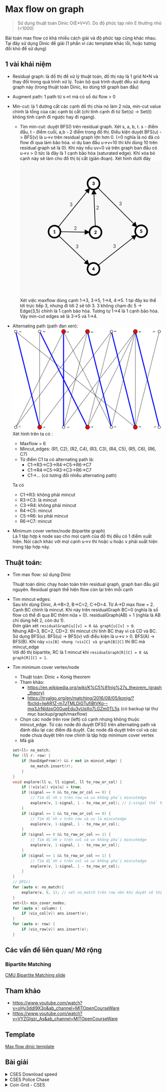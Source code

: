 # Max flow on graph
> Sử dụng thuật toán Dinic O(E\*V*V). Do độ phức tạp nên E thường nhỏ (<1000)

Bài toán max flow có khá nhiều cách giải và độ phức tạp cũng khác nhau. Tại đây sử dụng Dinic để giải (1 phần vì các template khác lỗi, hoặc tương đối khó để sử dụng)
## 1 vài khái niệm
* Residual graph: là đồ thị để xử lý thuật toán, đồ thị này là 1 grid N*N và thay đổi trong quá trình xử lý. Toàn bộ quá trình duyệt đều sử dụng graph này (trong thuật toán Dinic, ko dùng tới graph ban đầu)
* Augment path: 1 path từ s->t mà có số dư flow > 0
* Min-cut: là 1 đường cắt các cạnh đồ thị chia nó làm 2 nửa, min-cut value chính là tổng của các cạnh bị cắt (chỉ tính cạnh đi từ Set(s) -> Set(t) không tính cạnh đi ngược hay đi ngang). 
	* Tìm min-cut: duyệt BFS() trên residual graph. Xét s, a, b, t. s - điểm đầu, t - điểm cuối, a,b - 2 điểm trong đồ thị. Điều kiện duyệt BFS(u) -> BFS(v) là u->v trên residual graph lớn hơn 0. (=0 nghĩa là nó đã có flow đi qua làm bão hòa. ví dụ ban đầu u->v=10 thì khi dùng 10 trên residual graph sẽ là 0). Khi này nếu uv=0 và trên graph ban đầu có u->v > 0 tức là đây là 1 cạnh bão hòa (saturated edge). Khi xóa bỏ cạnh này sẽ làm cho đồ thị bị cắt (gián đoạn). Xét hình dưới đây ![max-flow-sample-1](images/max-flow-sample-1.png)
	Xét việc maxflow dùng cạnh 1->3, 3->5, 1->4, 4->5. 1 tại đây ko thể tới trực tiếp 3, nhưng đi tới 2 sẽ tới 3. 3 không chạm đc 5 -> Edge(3,5) chính là 1 cạnh bão hòa. Tương tự 1->4 là 1 cạnh bão hòa. Vậy min-cut edges sẽ là 3->5 và 1->4.
* Alternating path (path đan xen): 
![images/alternating-path.png](images/alternating-path.png)
Xét hình trên ta có :
	* Maxflow = 6
	* Mincut_edges: (R1, C2), (R2, C4), (R3, C3), (R4, C5), (R5, C6), (R6, C7)
	* Từ điểm C1 ta có alternating path là:
		* C1->R3->C3->R4->C5->R6->C7
		* C1->R4->C5->R3->C3->R6->C7
		* C1->... (có tương đối nhiều alternating path)

	Ta có
	* C1->R3: không phải mincut
	* R3->C3: là mincut
	* C3->R4: không phải mincut
	* R4->C5: mincut
	* C5->R6: ko phải mincut
	* R6->C7: mincut
* Minimum cover vertex/node (bipartite graph)  
	Là 1 tập hợp k node sao cho mọi cạnh của đồ thị đều có 1 điểm xuất hiện. Nói cách khác với mọi cạnh u->v thì hoặc u hoặc v phải xuất hiện trong tập hợp này.  
## Thuật toán:
* Tìm max flow: sử dụng Dinic

	Thuật toán dinic chạy hoàn toàn trên residual graph, graph ban đầu giữ nguyên. Residual graph thể hiện flow còn lại trên mỗi cạnh
* Tìm mincut edges:   
	Sau khi dùng Dinic, A->B=3, B->C=2, C->D=4. Từ A->D max flow = 2. Cạnh BC chính là mincut. Khi này trên residualGraph BC=0 (nghĩa là số flow có thể đi qua BC thêm nữa = 0). residualGraph(AB) = 1 (nghĩa là AB chỉ dùng hết 2, còn dư 1).   
	Đơn giản xét `residualGraph[u][v] = 0 && graph[u][v] > 0`.  
	Nhưng AB=3, BC=2, CD=2. thì mincut chỉ tính BC thay vì cả CD và BC. Sử dụng BFS(u). BFS(u) -> BFS(v) với điều kiện là u->v > 0. BFS(A) -> BFS(B). Khi này `vis[B] nhưng !vis[C] và graph[B][C]` thì BC mà mincut_edge  
	Với đồ thị bipartite, RC là 1 mincut khi `residualGraph[R][C] = 0 && graph[R][C] = 1`. 
* Tìm minimum cover vertex/node  
	* Thuật toán: Dinic + Konig theorem
	* Tham khảo: 
		* https://en.wikipedia.org/wiki/K%C5%91nig%27s_theorem_(graph_theory)
		* https://tryalgo.org/en/matching/2016/08/05/konig/?fbclid=IwAR1Z-m7JTMLDiGTufiBtVKo--mq3JrNIdzpO0GueEdu3yUqXo7LGZm0TL5s (có backup tại thư mục backup/graph/maxflow)
	* Chọn các node trên row (left) có cạnh nhưng không thuộc mincut_edge. Từ các node đó duyệt DFS() trên alternating path và đánh dấu lại các điểm đã duyệt. Các node đã duyệt trên col và các node chưa duyệt trên row chính là tập hợp minimum cover vertex
	* Mã giả
	```c++
	set<ll> no_match;
	for (ll r: row) {
		if (hasEdgeFrom(r) && r not in mincut_edge) {
			no_match.insert(r);
		}
	}
	void explore(ll u, ll signal, ll to_row_or_col) {
		if (!vis[u]) vis[u] = true;
		if (signal == 0 && to_row_or_col == 0) {
			// Tìm đỉnh v trên row và uv không phải mincutedge
			explore(v, 1-signal, 1 - to_row_or_col); // 1-singal thể hiện cạnh mincut đan xen với cạnh thường (alternating), 1-to_row_or_col thể hiện đỉnh từ row nối với col rồi đỉnh từ col nối tới row
		}
		if (signal == 1 && to_row_or_col == 0) {
			// Tìm đỉnh v trên row và uv là mincutedge
			explore(v, 1-signal, 1 - to_row_or_col);
		}
		if (signal == 0 && to_row_or_col == 1) {
			// Tìm đỉnh v trên col và uv không phải mincutedge
			explore(v, 1-signal, 1 - to_row_or_col);
		}
		if (signal == 1 && to_row_or_col == 1) {
			// Tìm đỉnh v trên col và uv không phải mincutedge
			explore(v, 1-signal, 1 - to_row_or_col);
		}	
	}
	// DFS()
	for (auto v: no_match){
		explore(v, 0, 1); // xét no_match trên row nên khi duyệt sẽ tới col đầu tiên nên to_row_or_col = 1 (to_row = 0, to_col = 1). signal thể hiện việc tìm cạnh mincut (1) hay cạnh thường (0)
	}
	set<ll> min_cover_nodes;
	for (auto v: column) {
		if (vis_col[v]) ans.insert(v);
	}
	for (auto v: row) {
		if (vis_row[v]) ans.insert(v);
	}
	```
## Các vấn đề liên quan/ Mở rộng

### Bipartite Matching
[CMU Bipartite Matching slide](https://www.cs.cmu.edu/~ckingsf/bioinfo-lectures/matching.pdf)
## Tham khảo

* https://www.youtube.com/watch?v=oHy3ddI9X3o&ab_channel=MITOpenCourseWare
* https://www.youtube.com/watch?v=VYZGlgzr_As&ab_channel=MITOpenCourseWare
## Template
[Max flow dinic template](https://github.com/conlacda/noteforprofessionals/blob/master/language/C%2B%2B/snippet/graph-dinic-max_flow.sublime-snippet)
## Bài giải

<details>
  <summary>CSES Download speed</summary>
  
```c++
// https://cses.fi/problemset/task/1694/
#include <bits/stdc++.h>
 
using namespace std;
 
typedef long long ll;
 
#ifdef DEBUG
#include "debug.cpp"
#else
#define dbg(...)
#endif
/*
** Dinic's algorithm for maximum flow problem
** Explain video: https://www.youtube.com/watch?v=duKIzgJQ1w8&ab_channel=FitCoder
** Reference: https://github.com/fit-coder/fitcoderyoutube/blob/master/graph/dinic_algorithm.cpp
** Graph Playlist: https://youtube.com/playlist?list=PLFj4kIJmwGu3m30HfYDDufr3PZBfyngr0
*/
class Dinic_Maxflow{
private:
	ll n;
	vector<vector<ll>> graph;
	vector<vector<ll>> residualGraph;
	vector<ll> level, count_;
public:
	Dinic_Maxflow(vector<vector<ll>> graph){
		this->graph = graph;
		this->n = graph.size();
		level.resize(n, -1);
		count_.resize(n, 0);
		this->residualGraph = graph;
	}
	bool bfs(ll source, ll sink) // on residualGraph
	{
	    fill(level.begin(), level.end(), -1);
	    level[source] = 0;
	    
	    queue<ll> q;
	    q.push(source);
	 
	    while (!q.empty())
	    {
	        ll u = q.front();
	        q.pop();
	        for (ll v=0; v < n; v++)
	        {
	            if (u != v && residualGraph[u][v] > 0 && level[v] < 0)
	            {
	                // Level of current vertex is level of parent + 1
	                level[v] = level[u] + 1;
	                q.push(v);
	            }
	        }
	    }
	    // IF we can not reach to the sink we
	    // return false else true
	    return level[sink] < 0 ? false : true ;
	}
	ll sendFlow(ll u, ll sink, ll flow){ // on residualGraph
	    // Sink reached
	    if (u == sink)
	        return flow;
	 
	    if (count_[u] == (ll) residualGraph[u].size())
	        return 0;
	 
	    // Traverse all adjacent edges one-by-one.
	    for (ll v=0; v < n; v++)
	    {
	        if (residualGraph[u][v] > 0)
	        {
	            count_[u]++;
	            if (level[v] == level[u]+1)
	            {
	                // find minimum flow from u to sink
	                ll curr_flow = min(flow, residualGraph[u][v]);
	 
	                ll min_cap = sendFlow(v, sink, curr_flow);
	                if (min_cap > 0){
	                    residualGraph[u][v] -= min_cap;
	                    residualGraph[v][u] += min_cap;
	                    return min_cap;
	                }
	            }
	        }
	    }
	    return 0;
	}
 
	ll max_flow(ll source, ll sink){
	    if (source == sink)
	        return -1;
	 
	    ll max_flow = 0;
	    residualGraph = graph;
	 
	    // Augment the flow while there is path from source to sink
	    while (bfs(source, sink) == true){
	        // store how many neighbors are visited
	        fill(count_.begin(), count_.end(), 0);
	 
	        // while flow is not zero in graph from source to sink
	        while (ll flow = sendFlow(source, sink, LLONG_MAX))
	            max_flow += flow;
	    }
	    return max_flow;
	}
};
/*
Thuật toán này copy nên mình ko hiểu về cách nó hoạt động. Lưu ý graph là 1 bảng n*n nên n thường khá nhỏ <= 1000
vector<vector<ll>> graph(n, vector<ll> (n, 0));
graph[u][v] = c; // += c nếu nó cho phép u->v có nhiều đường
Dinic_Maxflow dinic(graph);
cout << dinic.max_flow(start, end);
*/
int main()
{
	ios::sync_with_stdio(0);
	cin.tie(0);
    #ifdef DEBUG
        freopen("inp.txt", "r", stdin);
		freopen("out.txt", "w", stdout);
    #endif
	ll n, q; cin >> n>> q;
	vector<vector<ll>> graph(n, vector<ll> (n, 0));
	for (ll i=0;i<q;i++){
		ll u, v, c;
		cin >> u>> v>> c; u--; v--;
		graph[u][v] += c;
	}
	Dinic_Maxflow dinic(graph);
	cout << dinic.max_flow(0, n-1);
    return 0;
}
```
</details>

<details>
  <summary>CSES Police Chase</summary>
  
```c++
//https://cses.fi/problemset/task/1695/
#include <bits/stdc++.h>
 
using namespace std;
 
typedef long long ll;
 
#ifdef DEBUG
#include "debug.cpp"
#else
#define dbg(...)
#endif
/*
** Dinic's algorithm for maximum flow problem
** Explain video: https://www.youtube.com/watch?v=duKIzgJQ1w8&ab_channel=FitCoder
** Reference: https://github.com/fit-coder/fitcoderyoutube/blob/master/graph/dinic_algorithm.cpp
** Graph Playlist: https://youtube.com/playlist?list=PLFj4kIJmwGu3m30HfYDDufr3PZBfyngr0
*/
class Dinic_Maxflow{
private:
	ll n;
	vector<vector<ll>> graph;
	vector<vector<ll>> residualGraph;
	vector<ll> level, count_;
public:
	Dinic_Maxflow(vector<vector<ll>> graph){
		this->graph = graph;
		this->n = graph.size();
		level.resize(n, -1);
		count_.resize(n, 0);
	}
	bool bfs(ll source, ll sink) // on residualGraph
	{
	    fill(level.begin(), level.end(), -1);
	    level[source] = 0;
	    
	    queue<ll> q;
	    q.push(source);
	 
	    while (!q.empty())
	    {
	        ll u = q.front();
	        q.pop();
	        for (ll v=0; v < n; v++)
	        {
	            if (u != v && residualGraph[u][v] > 0 && level[v] < 0)
	            {
	                // Level of current vertex is level of parent + 1
	                level[v] = level[u] + 1;
	                q.push(v);
	            }
	        }
	    }
	    // IF we can not reach to the sink we
	    // return false else true
	    return level[sink] < 0 ? false : true ;
	}

	ll sendFlow(ll u, ll sink, ll flow){ // on residualGraph
	    // Sink reached
	    if (u == sink)
	        return flow;
	 
	    if (count_[u] == (ll) residualGraph[u].size())
	        return 0;
	 
	    // Traverse all adjacent edges one-by-one.
	    for (ll v=0; v < n; v++)
	    {
	        if (residualGraph[u][v] > 0)
	        {
	            count_[u]++;
	            if (level[v] == level[u]+1)
	            {
	                // find minimum flow from u to sink
	                ll curr_flow = min(flow, residualGraph[u][v]);
	 
	                ll min_cap = sendFlow(v, sink, curr_flow);
	                if (min_cap > 0){
	                    residualGraph[u][v] -= min_cap;
	                    residualGraph[v][u] += min_cap;
	                    return min_cap;
	                }
	            }
	        }
	    }
	    return 0;
	}

	vector<pair<ll, ll>> mincut_edges;
	ll max_flow(ll source, ll sink){
	    if (source == sink)
	        return -1;
	 
	    ll max_flow = 0;
	    residualGraph = graph;
	 
	    // Augment the flow while there is path from source to sink
	    while (bfs(source, sink) == true){
	        // store how many neighbors are visited
	        fill(count_.begin(), count_.end(), 0);
	 
	        // while flow is not zero in graph from source to sink
	        while (ll flow = sendFlow(source, sink, LLONG_MAX))
	            max_flow += flow;
	    }
	    /* Lấy ra min-cut edges - min-cut là cạnh mà khi cắt nó sẽ làm gián đoạn max-flow, là đoạn có weight nhỏ nhất trên augment path chứa nó
		* Dùng BFS() duyệt từ start. Điều kiện BFS(u) -> BFS(v) là weight(uv) tại residualGraph > 0. 
		* a->b = 3 b->c =2 c->d = 4. -> maxflow = 2 và tại residual graph a->b = 1, b->c = 0, c->d = 2. b->a=1, d->c=2. -> bc là min-cut
		* u->v nếu visited[u] = true. visited[v] = false. graph[u][v] > 0 thì nghĩa là cạnh uv ban đầu có nhưng đã sử dụng tạo ra max flow làm cho v ko tới được từ u
		* Chính vì thế uv chính là 1 mincut. Nói cách khác "Nếu đồ thị ban đầu có cạnh A->B trong đó A tới được, B không thì AB là min-cut edge"
	    * NẾU KHÔNG DÙNG MINCUT_EDGES THÌ XÓA ĐOẠN TỪ ĐÂY XUỐNG DƯỚI, MAX_FLOW VẪN ĐƯỢC TRẢ VỀ
 	    */
	    mincut_edges.resize(0);
	    vector<bool> vis(this->n, false);
	    queue<ll> Q;
	    Q.push(source); vis[source] = true;
	    while (!Q.empty()){
	    	ll p = Q.front();
	    	Q.pop();
	    	for (ll v=0; v<n;v++){
	    		if (residualGraph[p][v] > 0 && !vis[v]){
	    			Q.push(v); vis[v] = true;
	    		}
	    	}
	    }
	    for (ll i = 0;i<n;i++){
	    	for (ll j =0;j<n;j++){
	    		if (graph[i][j] > 0 && vis[i] && !vis[j]){
	    			mincut_edges.push_back({i, j});
	    		}
	    	}
	    }
	    return max_flow;
	}
};
/*
Thuật toán này copy nên mình ko hiểu về cách nó hoạt động. Lưu ý graph là 1 bảng n*n nên n thường khá nhỏ <= 1000
vector<vector<ll>> graph(n, vector<ll> (n, 0));
graph[u][v] = c; // += c nếu nó cho phép u->v có nhiều đường
Dinic_Maxflow dinic(graph);
cout << dinic.max_flow(0, n-1);
dbg(dinic.mincut_edges);
*/
int main()
{
	ios::sync_with_stdio(0);
	cin.tie(0);
    #ifdef DEBUG
        freopen("inp.txt", "r", stdin);
		freopen("out.txt", "w", stdout);
    #endif
	ll n, q; cin >> n>> q;
	vector<vector<ll>> graph(n, vector<ll> (n, 0));
	for (ll i=0;i<q;i++){
		ll u, v, c=1;
		cin >> u>> v; u--; v--;
		graph[u][v] = c;
		graph[v][u] = c;
	}
	Dinic_Maxflow dinic(graph);
	dinic.max_flow(0, n-1);
	cout << dinic.mincut_edges.size()<<'\n';
	for (auto v: dinic.mincut_edges){
		cout << v.first+1<< ' '<<v.second+1<<'\n';
	}
    return 0;
}
```
</details>

<details>
  <summary>Coin Grid - CSES</summary>
  
```c++
// https://cses.fi/problemset/task/1709/
#include<bits/stdc++.h>
 
typedef long long ll;
const ll mod = 1e9 + 7;
#define ld long double
 
using namespace std;
 
// Copy from nealwu's template - http://www.open-std.org/jtc1/sc22/wg21/docs/papers/2016/p0200r0.html
template<class Fun> class y_combinator_result { Fun fun_; public:template<class T> explicit y_combinator_result(T &&fun): fun_(std::forward<T>(fun)) {} template<class ...Args> decltype(auto) operator()(Args &&...args) { return fun_(std::ref(*this), std::forward<Args>(args)...); }}; template<class Fun> decltype(auto) y_combinator(Fun &&fun) { return y_combinator_result<std::decay_t<Fun>>(std::forward<Fun>(fun)); }
 
#ifdef DEBUG
#include "debug.cpp"
#else
#define dbg(...)
#endif
 
/*
** Dinic's algorithm for maximum flow problem
** Explain video: https://www.youtube.com/watch?v=duKIzgJQ1w8&ab_channel=FitCoder
** Reference: https://github.com/fit-coder/fitcoderyoutube/blob/master/graph/dinic_algorithm.cpp
** Graph Playlist: https://youtube.com/playlist?list=PLFj4kIJmwGu3m30HfYDDufr3PZBfyngr0
** Complexity: O(E*V*V)
*/
class Dinic_Maxflow{
private:
	ll n, _n; // _n: số node của bipartite graph, n = 1+n+n+1
	vector<vector<ll>> graph;
	vector<vector<ll>> residualGraph;
	vector<ll> level, count_;
public:
	Dinic_Maxflow(vector<vector<ll>> graph){
		this->graph = graph;
		this->n = graph.size();
        this->_n = (this->n-2)/2;
		level.resize(n, -1);
		count_.resize(n, 0);
	}
	bool bfs(ll source, ll sink) // on residualGraph
	{
	    fill(level.begin(), level.end(), -1);
	    level[source] = 0;
	    
	    queue<ll> q;
	    q.push(source);
	 
	    while (!q.empty())
	    {
	        ll u = q.front();
	        q.pop();
	        for (ll v=0; v < n; v++)
	        {
	            if (u != v && residualGraph[u][v] > 0 && level[v] < 0)
	            {
	                // Level of current vertex is level of parent + 1
	                level[v] = level[u] + 1;
	                q.push(v);
	            }
	        }
	    }
	    // IF we can not reach to the sink we
	    // return false else true
	    return level[sink] < 0 ? false : true ;
	}
 
	ll sendFlow(ll u, ll sink, ll flow){ // on residualGraph
	    // Sink reached
	    if (u == sink)
	        return flow;
	 
	    if (count_[u] == (ll) residualGraph[u].size())
	        return 0;
	 
	    // Traverse all adjacent edges one-by-one.
	    for (ll v=0; v < n; v++) {
	        if (residualGraph[u][v] > 0) {
	            count_[u]++;
	            if (level[v] == level[u]+1) {
	                // find minimum flow from u to sink
	                ll curr_flow = min(flow, residualGraph[u][v]);
	                ll min_cap = sendFlow(v, sink, curr_flow);
	                if (min_cap > 0){
	                    residualGraph[u][v] -= min_cap;
	                    residualGraph[v][u] += min_cap;
	                    return min_cap;
	                }
	            }
	        }
	    }
	    return 0;
	}
 
	vector<pair<ll, ll>> mincut_edges;
	ll max_flow(ll source, ll sink){
	    if (source == sink)
	        return -1;
	 
	    ll max_flow = 0;
	    residualGraph = graph;
	 
	    // Augment the flow while there is path from source to sink
	    while (bfs(source, sink) == true){
	        // store how many neighbors are visited
	        fill(count_.begin(), count_.end(), 0);
	        // while flow is not zero in graph from source to sink
	        while (ll flow = sendFlow(source, sink, LLONG_MAX))
	            max_flow += flow;
	    }
        // Lấy ra mincut edges của đồ thị
        mincut_edges = bipartite_mincut();
	    return max_flow;
	}
 
    // Lấy ra mincut_edges trong đồ thị dạng bipartite
    vector<pair<ll, ll>> bipartite_mincut(){
        // Min-cut
        vector<pair<ll, ll>> mincut_edges;
        ll _n = (n-2)/2;
        for (int i=0;i<_n;i++){
            for (int j=0;j<_n;j++){
                if (residualGraph[2+i][2+_n+j] == 0 && graph[2+i][2+_n+j] == 1){
                    mincut_edges.push_back({i, j});
                }
            }
        }
        return mincut_edges;
    }
 
    // Lấy ra minimum_cover_node trong đồ thị bipartite (đồ thị bình thường thì không biết)
    // Verification: https://cses.fi/problemset/task/1709/
    set<int> minimum_cover_row, minimum_cover_col;
    void cal_minimum_cover_node(){
        // Lấy ra các row,col có chứa cạnh (ví dụ: edges= (r1->c1), (r1->c2), (r0-> c3)) -> row = (0,1), col = (1,2,3)
        set<ll> row, col;
        for (int i=0;i<_n;i++){
            for (int j=0;j<_n;j++){
                if (graph[2+i][2+_n+j] == 1) {
                    row.insert(i);
                    col.insert(j);
                }
            }
        }
        dbg(row, col);
        // Tìm ra các đỉnh có cạnh kết nối nhưng không thuộc về mincut_edges nào cả
        set<ll> no_match;
        for (auto r: row) {
            bool match = false;
            for (auto v: this->mincut_edges) {
                if (v.first == r) match = true;
            }
            if (!match) no_match.insert(r);
        }
        dbg(no_match);
        vector<bool> vis_row(_n, false), vis_col(_n, false);
        vector<ll> mincut_row(_n, -1), mincut_col(_n, -1);
        for (auto v: this->mincut_edges) {
            mincut_row[v.first] = v.second;
            mincut_col[v.second] = v.first;
        }
        auto explore = y_combinator([&] (auto explore, ll u, ll signal, ll row_col) -> void {
            if (row_col == 0) {
                vis_col[u] = true;
                ll mincut_node = mincut_col[u];
                if (signal == 1) {
                    if (!vis_row[mincut_node]) explore(mincut_node, 1-signal, 1-row_col);
                } else{
                    for (int i=0;i<_n;i++){
                        // if (a[i][u] == 'o'){
                        if (graph[2+i][2+_n+u] == 1){
                            if (i != mincut_node && !vis_row[i]) {
                                explore(i, 1-signal, 1-row_col);
                            }
                        }
                    }
                }
            } else {
                vis_row[u] = true;
                ll mincut_node = mincut_row[u];
                if (signal == 1){
                    if (!vis_col[mincut_node]) explore(mincut_node, 1-signal, 1-row_col);
                } else {
                    for (int i=0;i<_n;i++){
                        if (graph[2+u][2+_n+i] == 1){
                            if (i != mincut_node && !vis_col[i]) {
                                explore(i, 1-signal, 1-row_col);
                            }
                        }
                    }
                }
            }
        });
        // DFS()
        for (auto v: no_match) explore(v, 0, 1);
        for (auto v: col)
            if (vis_col[v]) minimum_cover_col.insert(v);
        for (auto v: row)
            if (!vis_row[v]) minimum_cover_row.insert(v);
    }
};

int main(){
	ios::sync_with_stdio(0);
	cin.tie(0);
    #ifdef DEBUG
        freopen("inp.txt", "r", stdin);
		freopen("out.txt", "w", stdout);
    #endif
	int n;
	cin >> n;
	vector<string> a(n);
	for (int i=0;i<n;i++) cin >> a[i];
	// Build graph
	ll node_num = 2+ 2*n;
	vector<vector<ll>> graph(node_num, vector<ll>(node_num, 0));
	for (int i=0;i<n;i++){
		graph[0][2+i] = 1;
	}
	for (int i=0;i<n;i++){
		graph[2+n+i][1] = 1;
	}
	for (int i=0;i<n;i++){
		for (int j=0;j<n;j++){
			if (a[i][j] == 'o'){
				graph[2+i][2+n+j] = 1;
			}
		}
	}
	Dinic_Maxflow dinic(graph);
	ll ans = dinic.max_flow(0, 1);
	cout << ans <<'\n';
    dbg(dinic.mincut_edges);
    dinic.cal_minimum_cover_node();
    dbg(dinic.minimum_cover_col, dinic.minimum_cover_row);
    for (auto v: dinic.minimum_cover_col){
        cout << 2<< ' ' << v+1<<'\n';
    }
    for (auto v: dinic.minimum_cover_row) {
        cout << 1<<' '<< v+1 <<'\n';
    }
	cerr << "Time : " << (double)clock() / (double)CLOCKS_PER_SEC << "s\n";
}
```
</details>